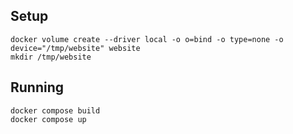 ## Setup
```
docker volume create --driver local -o o=bind -o type=none -o device="/tmp/website" website
mkdir /tmp/website
```

## Running

```
docker compose build
docker compose up
```
